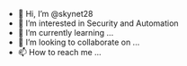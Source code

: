 - 👋 Hi, I’m @skynet28
- 👀 I’m interested in Security and Automation
- 🌱 I’m currently learning ...
- 💞️ I’m looking to collaborate on ...
- 📫 How to reach me ...

<!---
skynet28/skynet28 is a ✨ special ✨ repository because its `README.md` (this file) appears on your GitHub profile.
You can click the Preview link to take a look at your changes.
--->
